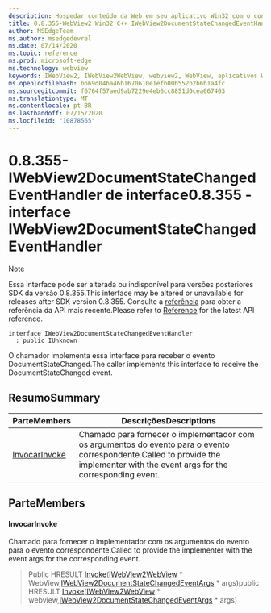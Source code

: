 ```yaml
---
description: Hospedar conteúdo da Web em seu aplicativo Win32 com o controle WebView2 do Microsoft Edge
title: 0.8.355-WebView2 Win32 C++ IWebView2DocumentStateChangedEventHandler
author: MSEdgeTeam
ms.author: msedgedevrel
ms.date: 07/14/2020
ms.topic: reference
ms.prod: microsoft-edge
ms.technology: webview
keywords: IWebView2, IWebView2WebView, webview2, WebView, aplicativos Win32, Win32, Edge
ms.openlocfilehash: b669d04ba46b1670610e1efb00b552b2b6b1a4fc
ms.sourcegitcommit: f6764f57aed9ab7229e4eb6cc8851d0cea667403
ms.translationtype: MT
ms.contentlocale: pt-BR
ms.lasthandoff: 07/15/2020
ms.locfileid: "10878565"
---
```

# <span data-ttu-id="d2f61-104">0.8.355-IWebView2DocumentStateChangedEventHandler de interface</span><span class="sxs-lookup"><span data-stu-id="d2f61-104">0.8.355 - interface IWebView2DocumentStateChangedEventHandler</span></span> 

> [!NOTE]
> <span data-ttu-id="d2f61-105">Essa interface pode ser alterada ou indisponível para versões posteriores SDK da versão 0.8.355.</span><span class="sxs-lookup"><span data-stu-id="d2f61-105">This interface may be altered or unavailable for releases after SDK version 0.8.355.</span></span> <span data-ttu-id="d2f61-106">Consulte a [referência](../../../webview2-api-reference.md) para obter a referência da API mais recente.</span><span class="sxs-lookup"><span data-stu-id="d2f61-106">Please refer to [Reference](../../../webview2-api-reference.md) for the latest API reference.</span></span>

```
interface IWebView2DocumentStateChangedEventHandler
  : public IUnknown
```

<span data-ttu-id="d2f61-107">O chamador implementa essa interface para receber o evento DocumentStateChanged.</span><span class="sxs-lookup"><span data-stu-id="d2f61-107">The caller implements this interface to receive the DocumentStateChanged event.</span></span>

## <span data-ttu-id="d2f61-108">Resumo</span><span class="sxs-lookup"><span data-stu-id="d2f61-108">Summary</span></span>

 <span data-ttu-id="d2f61-109">Parte</span><span class="sxs-lookup"><span data-stu-id="d2f61-109">Members</span></span>                        | <span data-ttu-id="d2f61-110">Descrições</span><span class="sxs-lookup"><span data-stu-id="d2f61-110">Descriptions</span></span>
--------------------------------|---------------------------------------------
[<span data-ttu-id="d2f61-111">Invocar</span><span class="sxs-lookup"><span data-stu-id="d2f61-111">Invoke</span></span>](#invoke) | <span data-ttu-id="d2f61-112">Chamado para fornecer o implementador com os argumentos do evento para o evento correspondente.</span><span class="sxs-lookup"><span data-stu-id="d2f61-112">Called to provide the implementer with the event args for the corresponding event.</span></span>

## <span data-ttu-id="d2f61-113">Parte</span><span class="sxs-lookup"><span data-stu-id="d2f61-113">Members</span></span>

#### <span data-ttu-id="d2f61-114">Invocar</span><span class="sxs-lookup"><span data-stu-id="d2f61-114">Invoke</span></span> 

<span data-ttu-id="d2f61-115">Chamado para fornecer o implementador com os argumentos do evento para o evento correspondente.</span><span class="sxs-lookup"><span data-stu-id="d2f61-115">Called to provide the implementer with the event args for the corresponding event.</span></span>

> <span data-ttu-id="d2f61-116">Public HRESULT [Invoke](#invoke)([IWebView2WebView](IWebView2WebView.md) \* WebView,[IWebView2DocumentStateChangedEventArgs](IWebView2DocumentStateChangedEventArgs.md) \* args)</span><span class="sxs-lookup"><span data-stu-id="d2f61-116">public HRESULT [Invoke](#invoke)([IWebView2WebView](IWebView2WebView.md) \* webview,[IWebView2DocumentStateChangedEventArgs](IWebView2DocumentStateChangedEventArgs.md) \* args)</span></span>

